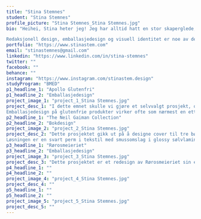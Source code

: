 ```yaml
---
title: "Stina Stemnes"
student: "Stina Stemnes"
profile_picture: "Stina Stemnes_Stina Stemnes.jpg"
bio: "Heihei, Stina heter jeg! Jeg har alltid hatt en stor skaperglede, og holdt på med mye tegning og annet kreativt fra jeg var liten av. Etterhvert som vi fikk data i hus med en prøveversjon av Photoshop, likte jeg å sitte i programmet i timesvis og lage for eksempel bakgrunner til maskinen. Dette var begynnelsen på min interesse i grafisk design, og mange år senere endte jeg opp med å studere grafisk design her på Gjøvik. 

Redaksjonell design, emballasjedesign og visuell identitet er noe av det jeg liker best å jobbe med, men jeg ser på meg selv som en allsidig designer som raskt kan sette seg inn i nye prosjekt og metoder."
portfolio: "https://www.stinastem.com"
email: "stinastemnes@gmail.com"
linkedin: "https://www.linkedin.com/in/stina-stemnes"
twitter: ""
facebook: ""
behance: ""
instagram: "https://www.instagram.com/stinastem.design"
studyProgram: "BMED"
p1_headline_1: "Apollo Glutenfri"
p1_headline_2: "Emballasjedesign"
project_image_1: "project_1_Stina Stemnes.jpg"
project_desc_1: "I dette emnet skulle vi gjøre et selvvalgt prosjekt, og jeg valgte å designe logo og emballasje for det fiktive merket Apollo Glutenfri. Apollo er en produsent av eksklusivt glutenfrie og veganske snackprodukter. Løsningen er inspirert av emballasje fra sent 60-tall, og særlig kjeden Sainsbury sine design fra denne tiden.
Emballasjedesign på glutenfrie produkter virker ofte som nærmest en ettertanke, fordi produktene uansett kjøpes av forbrukere som trenger disse produktene. Målet mitt i dette prosjektet var da å ha design litt mer i fokus, for å gjøre produktene mer appellerende til særlig en yngre kundebase. Resultatet har geometriske former og friske farger som skal oppmuntre til salg."
p2_headline_1: "The Neil Gaiman Collection"
p2_headline_2: "Bokdesign"
project_image_2: "project_2_Stina Stemnes.jpg"
project_desc_2: "Dette prosjektet gikk ut på å designe cover til tre bøker, med et seriepreg over designet. Min bokserie består av tre bøker av Neil Gaiman, en engelsk forfatter av fantasybøker. Disse er ikke en serie i seg selv, men de er satt sammen til en tenkt «collectors edition» av bøkene hans. Bøkene jeg har inkludert er Gode varsler, Amerikanske guder og Neverwhere. Alle bøkene er i sjangeren fantasy, og jeg har derfor fulgt noen sjangerkonvensjoner i mitt design.  
Løsningen er en svart perm i tekstil med smussomslag i glossy sølvlaminat som dekker 3/4 av permen. Smussomslag og perm har to ulike illustrasjoner, som spiller på dualitetene som finnes i bøkene. Målet er at det delvis dekkende smussomslaget skal vekke nysgjerrigheten hos leseren, og få dem til å se hva som skjuler seg under. "
p3_headline_1: "Rørosmeieriet"
p3_headline_2: "Emballasjedesign"
project_image_3: "project_3_Stina Stemnes.jpg"
project_desc_3: "Dette prosjektet er et redesign av Rørosmeieriet sin emballasje. Jeg valgte å ta for meg melkekartonger, rømmebeger og smørpakke. Designet mitt spiller på balansen mellom det moderne og det tradisjonelle. Det vi kjenner som «melkefarger» er beholdt, og det er brukt et mønster som er basert på rosemaling. Typografien som brukes på produktnavnene i designet føles organisk, og kan minne om skiltmaling. Dette balanseres av den enkle sans-serif skrifttypen som brukes på øvrig tekst."
p4_headline_1: ""
p4_headline_2: ""
project_image_4: "project_4_Stina Stemnes.jpg"
project_desc_4: ""
p5_headline_1: ""
p5_headline_2: ""
project_image_5: "project_5_Stina Stemnes.jpg"
project_desc_5: ""
---
```


